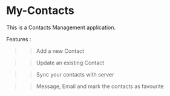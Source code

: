 # My-Contacts
This is a Contacts Management application.

Features :

>>Add a new Contact

>>Update an existing Contact

>>Sync your contacts with server

>>Message, Email and mark the contacts as favourite
